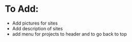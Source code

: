 # To Add:
* Add pictures for sites
* Add description of sites
* add menu for projects to header and to go back to top


